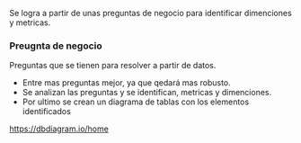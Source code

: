 Se logra a partir de unas preguntas de negocio para identificar dimenciones y metricas.

### Preugnta de negocio
Preguntas que se tienen para resolver a partir de datos.
- Entre mas preguntas mejor, ya que qedará mas robusto.
-  Se analizan las preguntas y se identifican, metricas y dimenciones.
- Por ultimo se crean un diagrama de tablas con los elementos identificados

https://dbdiagram.io/home
